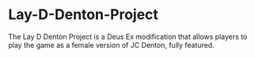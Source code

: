 # Lay-D-Denton-Project
The Lay D Denton Project is a Deus Ex modification that allows players to play the game as a female version of JC Denton, fully featured.
